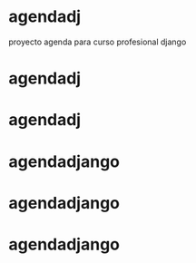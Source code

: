 # agendadj
proyecto agenda para curso profesional django
# agendadj
# agendadj
# agendadjango
# agendadjango
# agendadjango
